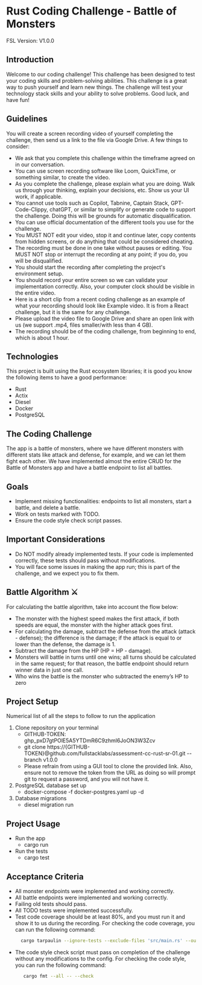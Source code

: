 # Rust Coding Challenge - Battle of Monsters
FSL Version: V1.0.0

## Introduction
Welcome to our coding challenge! This challenge has been designed to test your coding skills and problem-solving abilities. This challenge is a great way to push yourself and learn new things. The challenge will test your technology stack skills and your ability to solve problems. Good luck, and have fun!

## Guidelines
You will create a screen recording video of yourself completing the challenge, then send us a link to the file via Google Drive. A few things to consider:

- We ask that you complete this challenge within the timeframe agreed on in our conversation.
- You can use screen recording software like Loom, QuickTime, or something similar, to create the video.
- As you complete the challenge, please explain what you are doing. Walk us through your thinking, explain your decisions, etc. Show us your UI work, if applicable.
- You cannot use tools such as Copilot, Tabnine, Captain Stack, GPT-Code-Clippy, chatGPT, or similar to simplify or generate code to support the challenge. Doing this will be grounds for automatic disqualification.
- You can use official documentation of the different tools you use for the challenge.
- You MUST NOT edit your video, stop it and continue later, copy contents from hidden screens, or do anything that could be considered cheating.
- The recording must be done in one take without pauses or editing. You MUST NOT stop or interrupt the recording at any point; if you do, you will be disqualified.
- You should start the recording after completing the project's environment setup.
- You should record your entire screen so we can validate your implementation correctly. Also, your computer clock should be visible in the entire video.
- Here is a short clip from a recent coding challenge as an example of what your recording should look like Example video. It is from a React challenge, but it is the same for any challenge.
- Please upload the video file to Google Drive and share an open link with us (we support .mp4, files smaller/with less than 4 GB).
- The recording should be of the coding challenge, from beginning to end, which is about 1 hour.

## Technologies
This project is built using the Rust ecosystem libraries; it is good you know the following items to have a good performance:
- Rust
- Actix
- Diesel
- Docker
- PostgreSQL

## The Coding Challenge
The app is a battle of monsters, where we have different monsters with different stats like attack and defense, for example, and we can let them fight each other.
We have implemented almost the entire CRUD for the Battle of Monsters app and have a battle endpoint to list all battles.

## Goals
- Implement missing functionalities: endpoints to list all monsters, start a battle, and delete a battle.
- Work on tests marked with TODO.
- Ensure the code style check script passes.

## Important Considerations
- Do NOT modify already implemented tests. If your code is implemented correctly, these tests should pass without modifications.
- You will face some issues in making the app run; this is part of the challenge, and we expect you to fix them.

## Battle Algorithm ⚔️
For calculating the battle algorithm, take into account the flow below:
- The monster with the highest speed makes the first attack, if both speeds are equal, the monster with the higher attack goes first.
- For calculating the damage, subtract the defense from the attack (attack - defense); the difference is the damage; if the attack is equal to or lower than the defense, the damage is 1.
- Subtract the damage from the HP (HP = HP - damage).
- Monsters will battle in turns until one wins; all turns should be calculated in the same request; for that reason, the battle endpoint should return winner data in just one call.
- Who wins the battle is the monster who subtracted the enemy’s HP to zero

## Project Setup
Numerical list of all the steps to follow to run the application
1. Clone repository on your terminal
   - GITHUB-TOKEN: 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
   - git clone https://{GITHUB-TOKEN}@github.com/fullstacklabs/assessment-cc-rust-sr-01.git --branch v1.0.0
   - Please refrain from using a GUI tool to clone the provided link. Also, ensure not to remove the token from the URL as doing so will prompt git to request a password, and you will not have it.
2. PostgreSQL database set up
   - docker-compose -f docker-postgres.yaml up -d
3. Database migrations
   - diesel migration run
​
## Project Usage
- Run the app
  - cargo run
- Run the tests
  - cargo test
​
## Acceptance Criteria
- All monster endpoints were implemented and working correctly.
- All battle endpoints were implemented and working correctly.
- Failing old tests should pass.
- All TODO tests were implemented successfully.
- Test code coverage should be at least 80%, and you must run it and show it to us during the recording.
  For checking the code coverage, you can run the following command:
  ```bash
    cargo tarpaulin --ignore-tests --exclude-files 'src/main.rs' --out Html --output-dir ./target/tarpaulin
  ```
- The code style check script must pass on completion of the challenge without any modifications to the config.
   For checking the code style, you can run the following command:
   ```bash
      cargo fmt --all -- --check
   ```
